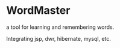 WordMaster
==========

a tool for learning and remembering words.

Integrating jsp, dwr, hibernate, mysql, etc.
